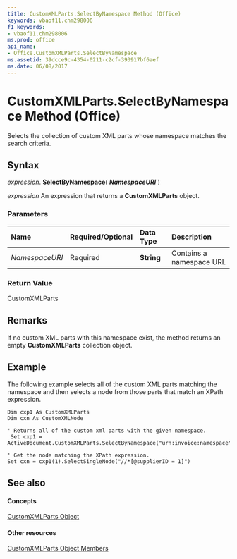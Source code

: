 ```yaml
---
title: CustomXMLParts.SelectByNamespace Method (Office)
keywords: vbaof11.chm298006
f1_keywords:
- vbaof11.chm298006
ms.prod: office
api_name:
- Office.CustomXMLParts.SelectByNamespace
ms.assetid: 39dcce9c-4354-0211-c2cf-393917bf6aef
ms.date: 06/08/2017
---
```



# CustomXMLParts.SelectByNamespace Method (Office)

Selects the collection of custom XML parts whose namespace matches the search criteria. 


## Syntax

 _expression_. **SelectByNamespace**( **_NamespaceURI_** )

 _expression_ An expression that returns a **CustomXMLParts** object.


### Parameters



|**Name**|**Required/Optional**|**Data Type**|**Description**|
|:-----|:-----|:-----|:-----|
| _NamespaceURI_|Required|**String**|Contains a namespace URI.|

### Return Value

CustomXMLParts


## Remarks

If no custom XML parts with this namespace exist, the method returns an empty  **CustomXMLParts** collection object.


## Example

The following example selects all of the custom XML parts matching the namespace and then selects a node from those parts that match an XPath expression.


```
Dim cxp1 As CustomXMLParts 
Dim cxn As CustomXMLNode 
 
' Returns all of the custom xml parts with the given namespace. 
 Set cxp1 = ActiveDocument.CustomXMLParts.SelectByNamespace("urn:invoice:namespace")    
 
' Get the node matching the XPath expression.                              
Set cxn = cxp1(1).SelectSingleNode("//*[@supplierID = 1]") 

```


## See also


#### Concepts


[CustomXMLParts Object](customxmlparts-object-office.md)
#### Other resources


[CustomXMLParts Object Members](customxmlparts-members-office.md)

